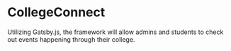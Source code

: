 # CollegeConnect
Utilizing Gatsby.js, the framework will allow admins and students to check out events happening through their college.
